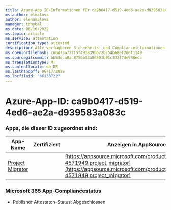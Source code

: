 ```yaml
---
title: Azure-App ID-Informationen für ca9b0417-d519-4ed6-ae2a-d939583a083c
ms.author: elmalova
author: elenamalova
manager: tonybal
ms.date: 06/16/2022
ms.topic: article
ms.service: attestation
certification_type: attested
description: Alle verfügbaren Sicherheits- und Complianceinformationen für ca9b0417-d519-4ed6-ae2a-d939583a083c.
ms.openlocfilehash: c86d73a722f5f493839bb72b254b68ef206f1149
ms.sourcegitcommit: bb53eca8ac8750b33a86501b91c332f74e998edc
ms.translationtype: MT
ms.contentlocale: de-DE
ms.lasthandoff: 06/17/2022
ms.locfileid: "66138722"
---
```

# <a name="azure-app-id-ca9b0417-d519-4ed6-ae2a-d939583a083c"></a>Azure-App-ID: ca9b0417-d519-4ed6-ae2a-d939583a083c


### <a name="apps-associated-with-this-id"></a>Apps, die dieser ID zugeordnet sind:
| **App-Name** | **Zertifiziert** | **Anzeigen in AppSource** |
|--------------|---------------|-----------------------|
| [Project Migrator](../forward/fluentpro-4571949.project_migrator.md) |  | [https://appsource.microsoft.com/product/office/fluentpro-4571949.project_migrator](https://appsource.microsoft.com/product/office/fluentpro-4571949.project_migrator) |

### <a name="microsoft-365-app-compliance-status"></a>Microsoft 365 App-Compliancestatus
- Publisher Attestaton-Status: Abgeschlossen
